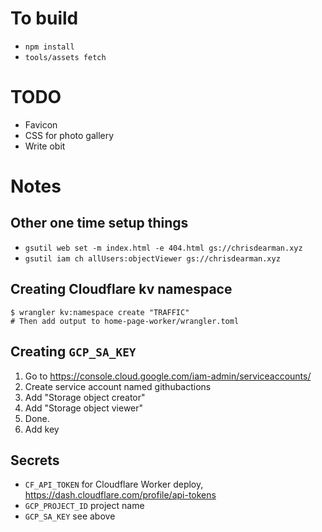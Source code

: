 # To build
- `npm install`
- `tools/assets fetch`

# TODO
- Favicon
- CSS for photo gallery
- Write obit

# Notes

## Other one time setup things
- `gsutil web set -m index.html -e 404.html gs://chrisdearman.xyz`
- `gsutil iam ch allUsers:objectViewer gs://chrisdearman.xyz`

## Creating Cloudflare kv namespace
```
$ wrangler kv:namespace create "TRAFFIC"
# Then add output to home-page-worker/wrangler.toml
```

## Creating `GCP_SA_KEY`
1. Go to https://console.cloud.google.com/iam-admin/serviceaccounts/
2. Create service account named githubactions
3. Add "Storage object creator"
4. Add "Storage object viewer"
5. Done.
6. Add key

## Secrets
- `CF_API_TOKEN` for Cloudflare Worker deploy, https://dash.cloudflare.com/profile/api-tokens
- `GCP_PROJECT_ID` project name
- `GCP_SA_KEY` see above
